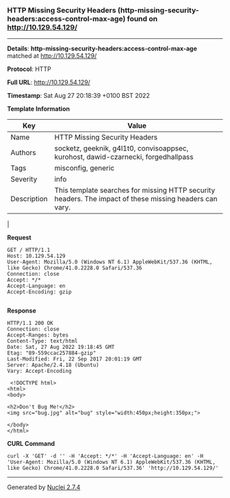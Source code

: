 ### HTTP Missing Security Headers (http-missing-security-headers:access-control-max-age) found on http://10.129.54.129/
---
**Details**: **http-missing-security-headers:access-control-max-age**  matched at http://10.129.54.129/

**Protocol**: HTTP

**Full URL**: http://10.129.54.129/

**Timestamp**: Sat Aug 27 20:18:39 +0100 BST 2022

**Template Information**

| Key | Value |
|---|---|
| Name | HTTP Missing Security Headers |
| Authors | socketz, geeknik, g4l1t0, convisoappsec, kurohost, dawid-czarnecki, forgedhallpass |
| Tags | misconfig, generic |
| Severity | info |
| Description | This template searches for missing HTTP security headers. The impact of these missing headers can vary.
 |

**Request**
```http
GET / HTTP/1.1
Host: 10.129.54.129
User-Agent: Mozilla/5.0 (Windows NT 6.1) AppleWebKit/537.36 (KHTML, like Gecko) Chrome/41.0.2228.0 Safari/537.36
Connection: close
Accept: */*
Accept-Language: en
Accept-Encoding: gzip


```

**Response**
```http
HTTP/1.1 200 OK
Connection: close
Accept-Ranges: bytes
Content-Type: text/html
Date: Sat, 27 Aug 2022 19:18:45 GMT
Etag: "89-559ccac257884-gzip"
Last-Modified: Fri, 22 Sep 2017 20:01:19 GMT
Server: Apache/2.4.18 (Ubuntu)
Vary: Accept-Encoding

 <!DOCTYPE html>
<html>
<body>

<h2>Don't Bug Me!</h2>
<img src="bug.jpg" alt="bug" style="width:450px;height:350px;">

</body>
</html> 

```


**CURL Command**
```
curl -X 'GET' -d '' -H 'Accept: */*' -H 'Accept-Language: en' -H 'User-Agent: Mozilla/5.0 (Windows NT 6.1) AppleWebKit/537.36 (KHTML, like Gecko) Chrome/41.0.2228.0 Safari/537.36' 'http://10.129.54.129/'
```
---
Generated by [Nuclei 2.7.4](https://github.com/projectdiscovery/nuclei)